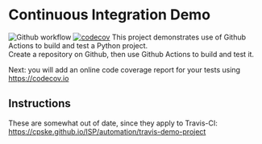 Continuous Integration Demo
============================
![Github workflow](https://github.com/dzptahh/demo-pyci/actions/workflows/python-app.yml/badge.svg)
[![codecov](https://codecov.io/gh/dzptahh/demo-pyci/branch/Master/graph/badge.svg?token=RWL8OC4GZ7)](https://codecov.io/gh/dzptahh/demo-pyci)
This project demonstrates use of Github Actions to build and test a Python project.  
Create a repository on Github, then use Github Actions to build and test it.

Next: you will add an online code coverage report for your tests using <https://codecov.io>

## Instructions

These are somewhat out of date, since they apply to Travis-CI:
<https://cpske.github.io/ISP/automation/travis-demo-project>


